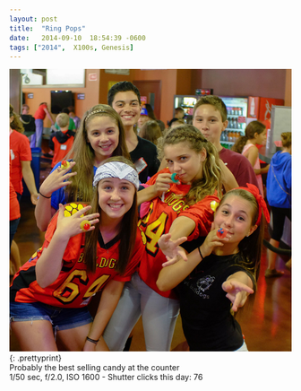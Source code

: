 ```yaml
---
layout: post
title:  "Ring Pops"
date:   2014-09-10  18:54:39 -0600
tags: ["2014",  X100s, Genesis]
---
```

![:title](/images/2014/2014_0910_DSCF4128.jpg)
{: .prettyprint}  
Probably the best selling candy at the counter  
1/50 sec, f/2.0, ISO 1600 - Shutter clicks this day: 76